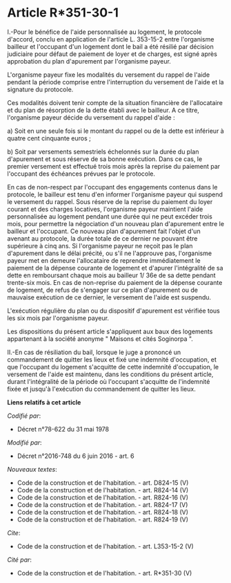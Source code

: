 # Article R*351-30-1

I.-Pour le bénéfice de l'aide personnalisée au logement, le protocole d'accord, conclu en application de l'article L.
353-15-2 entre l'organisme bailleur et l'occupant d'un logement dont le bail a été résilié par décision judiciaire pour
défaut de paiement de loyer et de charges, est signé après approbation du plan d'apurement par l'organisme payeur. 

L'organisme payeur fixe les modalités du versement du rappel de l'aide pendant la période comprise entre l'interruption du
versement de l'aide et la signature du protocole. 

Ces modalités doivent tenir compte de la situation financière de l'allocataire et du plan de résorption de la dette établi
avec le bailleur. A ce titre, l'organisme payeur décide du versement du rappel d'aide : 

a) Soit en une seule fois si le montant du rappel ou de la dette est inférieur à quatre cent cinquante euros ; 

b) Soit par versements semestriels échelonnés sur la durée du plan d'apurement et sous réserve de sa bonne exécution. Dans ce
cas, le premier versement est effectué trois mois après la reprise du paiement par l'occupant des échéances prévues par le
protocole. 

En cas de non-respect par l'occupant des engagements contenus dans le protocole, le bailleur est tenu d'en informer
l'organisme payeur qui suspend le versement du rappel. Sous réserve de la reprise du paiement du loyer courant et des charges
locatives, l'organisme payeur maintient l'aide personnalisée au logement pendant une durée qui ne peut excéder trois mois,
pour permettre la négociation d'un nouveau plan d'apurement entre le bailleur et l'occupant. Ce nouveau plan d'apurement fait
l'objet d'un avenant au protocole, la durée totale de ce dernier ne pouvant être supérieure à cinq ans. Si l'organisme payeur
ne reçoit pas le plan d'apurement dans le délai précité, ou s'il ne l'approuve pas, l'organisme payeur met en demeure
l'allocataire de reprendre immédiatement le paiement de la dépense courante de logement et d'apurer l'intégralité de sa dette
en remboursant chaque mois au bailleur 1/ 36e de sa dette pendant trente-six mois. En cas de non-reprise du paiement de la
dépense courante de logement, de refus de s'engager sur ce plan d'apurement ou de mauvaise exécution de ce dernier, le
versement de l'aide est suspendu. 

L'exécution régulière du plan ou du dispositif d'apurement est vérifiée tous les six mois par l'organisme payeur. 

Les dispositions du présent article s'appliquent aux baux des logements appartenant à la société anonyme " Maisons et cités
Soginorpa ". 

II.-En cas de résiliation du bail, lorsque le juge a prononcé un commandement de quitter les lieux et fixé une indemnité
d'occupation, et que l'occupant du logement s'acquitte de cette indemnité d'occupation, le versement de l'aide est maintenu,
dans les conditions du présent article, durant l'intégralité de la période où l'occupant s'acquitte de l'indemnité fixée et
jusqu'à l'exécution du commandement de quitter les lieux.

**Liens relatifs à cet article**

_Codifié par_:

  - Décret n°78-622 du 31 mai 1978

_Modifié par_:

  - Décret n°2016-748 du 6 juin 2016 - art. 6

_Nouveaux textes_:

  - Code de la construction et de l'habitation. - art. D824-15 (V)
  - Code de la construction et de l'habitation. - art. R824-14 (V)
  - Code de la construction et de l'habitation. - art. R824-16 (V)
  - Code de la construction et de l'habitation. - art. R824-17 (V)
  - Code de la construction et de l'habitation. - art. R824-18 (V)
  - Code de la construction et de l'habitation. - art. R824-19 (V)

_Cite_:

  - Code de la construction et de l'habitation. - art. L353-15-2 (V)

_Cité par_:

  - Code de la construction et de l'habitation. - art. R*351-30 (V)
